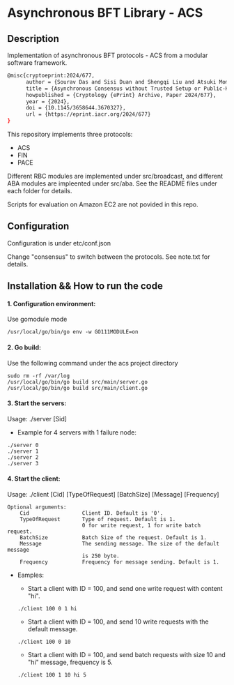 # Asynchronous BFT Library - ACS

## Description
Implementation of asynchronous BFT protocols - ACS from a modular software framework. 
```bash
@misc{cryptoeprint:2024/677,
      author = {Sourav Das and Sisi Duan and Shengqi Liu and Atsuki Momose and Ling Ren and Victor Shoup},
      title = {Asynchronous Consensus without Trusted Setup or Public-Key Cryptography},
      howpublished = {Cryptology {ePrint} Archive, Paper 2024/677},
      year = {2024},
      doi = {10.1145/3658644.3670327},
      url = {https://eprint.iacr.org/2024/677}
}
```

This repository implements three protocols:

- ACS
- FIN
- PACE 


Different RBC modules are implemented under src/broadcast, and different ABA modules are impleented under src/aba. See the README files under each folder for details.

Scripts for evaluation on Amazon EC2 are not povided in this repo. 

## Configuration
Configuration is under etc/conf.json

Change "consensus" to switch between the protocols. See note.txt for details.

## Installation && How to run the code

#### 1.  Configuration environment: 
Use gomodule mode
```
/usr/local/go/bin/go env -w GO111MODULE=on
```

#### 2.  Go build:
Use the following command under the acs project directory

```
sudo rm -rf /var/log
/usr/local/go/bin/go build src/main/server.go
/usr/local/go/bin/go build src/main/client.go
```

#### 3.  Start the servers:
Usage: ./server [Sid]

- Example for 4 servers with 1 failure node:

```
./server 0
./server 1
./server 2
./server 3
```

#### 4.  Start the client:
Usage: ./client [Cid] [TypeOfRequest] [BatchSize] [Message] [Frequency]

```
Optional arguments:
	Cid					Client ID. Default is '0'.
	TypeOfRequest		Type of request. Default is 1.
						0 for write request, 1 for write batch request. 
	BatchSize         	Batch Size of the request. Default is 1.
	Message				The sending message. The size of the default message
						is 250 byte.
	Frequency         	Frequency for message sending. Default is 1.
```

- Eamples:
	- Start a client with ID = 100, and send one write request with content "hi".
	```
	./client 100 0 1 hi 
	```

	- Start a client with ID = 100, and send 10 write requests with the default message.
	```
	./client 100 0 10 
	```
	
	- Start a client with ID = 100, and send batch requests with size 10 and "hi" message, frequency is 5.
	```
	./client 100 1 10 hi 5
	```
